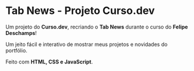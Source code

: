 # Tab News - Projeto Curso.dev

Um projeto do **Curso.dev**, recriando o **Tab News** durante o curso do **Felipe Deschamps**!  

Um jeito fácil e interativo de mostrar meus projetos e novidades do portfólio.  

Feito com **HTML, CSS e JavaScript**.
